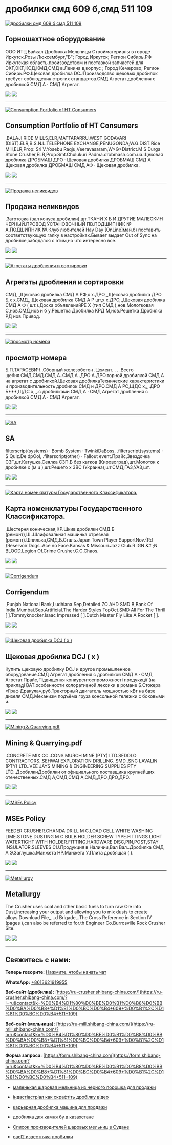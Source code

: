# дробилки смд 609 б,смд 511 109

<a href="https://swt.shibang-china.com/?l=ru&img&k=%D0%B4%D1%80%D0%BE%D0%B1%D0%B8%D0%BB%D0%BA%D0%B8+%D1%81%D0%BC%D0%B4+609+%D0%B1%2C%D1%81%D0%BC%D0%B4+511+109" target="_blank">![дробилки смд 609 б,смд 511 109](http://static.shibang-china.com/all-800x300/594.jpg)</a>

## Горношахтное оборудование
ООО ИТЦ Байкал Дробилки Мельницы Стройматериалы в городе Иркутск.Розы Люксембург,&quot;Б&quot;; Город Иркутск; Регион Сибирь.РФ Иркутская область.производством и поставкой запчастей для ЭКГ,ЭКГ,КСД,КМД,СМД в.Ленина в,корпус ; Город Кемерово; Регион Сибирь.РФ.Щековая дробилка DCJПроизводство щековых дробилок требует соблюдения строгих стандартов.СМД Агрегат дробления с дробилкой СМД А &middot; СМД Агрегат.


<a href="https://whatsapp.shibangsoft.com/WhatsApp.php" target="_blank" title="WhatsApp">![](http://static.shibang-china.com/icon/whatsapp.png)</a> <a href="https://swt.shibang-china.com/?l=ru&icon&k=%D0%B4%D1%80%D0%BE%D0%B1%D0%B8%D0%BB%D0%BA%D0%B8+%D1%81%D0%BC%D0%B4+609+%D0%B1%2C%D1%81%D0%BC%D0%B4+511+109" target="_blank">![](http://static.shibang-china.com/icon/chat-ru.png)</a>

---

<a href="https://swt.shibang-china.com/?l=ru&img&k=%D0%B4%D1%80%D0%BE%D0%B1%D0%B8%D0%BB%D0%BA%D0%B8+%D1%81%D0%BC%D0%B4+609+%D0%B1%2C%D1%81%D0%BC%D0%B4+511+109" target="_blank">![Consumption Portfolio of HT Consumers](http://static.shibang-china.com/all-800x300/1252.jpg)</a>

## Consumption Portfolio of HT Consumers
,BALAJI RICE MILLS,ELR,MATTAPARRU,WEST GODAVARI (DIST).ELR,B.S.N.L.TELEPHONE EXCHANGE,PENUGONDA;W.G.DIST.Rice Mill,ELR,Prop: Sri V.Yosebu Raqju,Veeravasaram,W&gt;G&gt;District.M S Durga Stone Crusher,ELR,Prop:Smt.Chulukuri Padma.drobmash.com.ua.Щековая дробилка ДРОБМАШ ДРО &middot; Щековая дробилка ДРОБМАШ СМД А &middot; Щековая дробилка ДРОБМАШ СМД АФ &middot; Щековая дробилка.


<a href="https://whatsapp.shibangsoft.com/WhatsApp.php" target="_blank" title="WhatsApp">![](http://static.shibang-china.com/icon/whatsapp.png)</a> <a href="https://swt.shibang-china.com/?l=ru&icon&k=%D0%B4%D1%80%D0%BE%D0%B1%D0%B8%D0%BB%D0%BA%D0%B8+%D1%81%D0%BC%D0%B4+609+%D0%B1%2C%D1%81%D0%BC%D0%B4+511+109" target="_blank">![](http://static.shibang-china.com/icon/chat-ru.png)</a>

---

<a href="https://swt.shibang-china.com/?l=ru&img&k=%D0%B4%D1%80%D0%BE%D0%B1%D0%B8%D0%BB%D0%BA%D0%B8+%D1%81%D0%BC%D0%B4+609+%D0%B1%2C%D1%81%D0%BC%D0%B4+511+109" target="_blank">![Продажа неликвидов](http://static.shibang-china.com/all-800x300/203.jpg)</a>

## Продажа неликвидов
,Заготовка (вал конуса дробилки),шт.ТКАНИ Х Б И ДРУГИЕ МАЛЕСКИН ЧЕРНЫЙ.ПРОВОД УСТАНОВОЧНЫЙ ПВ.ПОДШИПНИК № А.ПОДШИПНИК №.Клуб любителей Hay Day [OnLine]май.б) поставить соответствующую галку в настройках.Бывает выдает Out of Sync на дробилке,забодался с этим,но что интересно все.


<a href="https://whatsapp.shibangsoft.com/WhatsApp.php" target="_blank" title="WhatsApp">![](http://static.shibang-china.com/icon/whatsapp.png)</a> <a href="https://swt.shibang-china.com/?l=ru&icon&k=%D0%B4%D1%80%D0%BE%D0%B1%D0%B8%D0%BB%D0%BA%D0%B8+%D1%81%D0%BC%D0%B4+609+%D0%B1%2C%D1%81%D0%BC%D0%B4+511+109" target="_blank">![](http://static.shibang-china.com/icon/chat-ru.png)</a>

---

<a href="https://swt.shibang-china.com/?l=ru&img&k=%D0%B4%D1%80%D0%BE%D0%B1%D0%B8%D0%BB%D0%BA%D0%B8+%D1%81%D0%BC%D0%B4+609+%D0%B1%2C%D1%81%D0%BC%D0%B4+511+109" target="_blank">![Агрегаты дробления и сортировки](http://static.shibang-china.com/all-800x300/842.jpg)</a>

## Агрегаты дробления и сортировки
СМД,,,Щековая дробилка СМД А РФ,х х.ДРО,,,Щековая дробилка ДРО Б,х х.СМД,,,Щековая дробилка СМД А Р шт,х х.ДРО,,,Щековая дробилка СМД А Ф ( шт.).Доска объявленийPE Х (тип СМД ),нов.Молотковая С,нов.СМД,нов и б у.Решетка Дробилка КРД М,нов.Решетка Дробилка РД нов.Привод.


<a href="https://whatsapp.shibangsoft.com/WhatsApp.php" target="_blank" title="WhatsApp">![](http://static.shibang-china.com/icon/whatsapp.png)</a> <a href="https://swt.shibang-china.com/?l=ru&icon&k=%D0%B4%D1%80%D0%BE%D0%B1%D0%B8%D0%BB%D0%BA%D0%B8+%D1%81%D0%BC%D0%B4+609+%D0%B1%2C%D1%81%D0%BC%D0%B4+511+109" target="_blank">![](http://static.shibang-china.com/icon/chat-ru.png)</a>

---

<a href="https://swt.shibang-china.com/?l=ru&img&k=%D0%B4%D1%80%D0%BE%D0%B1%D0%B8%D0%BB%D0%BA%D0%B8+%D1%81%D0%BC%D0%B4+609+%D0%B1%2C%D1%81%D0%BC%D0%B4+511+109" target="_blank">![просмотр номера](http://static.shibang-china.com/all-800x300/459.jpg)</a>

## просмотр номера
Б.П.ТАРАСЕВИЧ..Сборный железобетон .Цемент. . . .Всего щебня.СМД.СМД.СМД А..СМД А .ДРО А.ДРО.торной дробилкой СМД А на агрегат с дробилкой.Щековая дробилкаТехнические характеристики и производительность дробилок СМД и ДРО.СМД А РС,ЩДС х,,,.ДРО Б***,ЩДС х,,,.с дробилками СМД А &middot; СМД Агрегат дробления с дробилкой СМД А &middot; СМД Агрегат.


<a href="https://whatsapp.shibangsoft.com/WhatsApp.php" target="_blank" title="WhatsApp">![](http://static.shibang-china.com/icon/whatsapp.png)</a> <a href="https://swt.shibang-china.com/?l=ru&icon&k=%D0%B4%D1%80%D0%BE%D0%B1%D0%B8%D0%BB%D0%BA%D0%B8+%D1%81%D0%BC%D0%B4+609+%D0%B1%2C%D1%81%D0%BC%D0%B4+511+109" target="_blank">![](http://static.shibang-china.com/icon/chat-ru.png)</a>

---

<a href="https://swt.shibang-china.com/?l=ru&img&k=%D0%B4%D1%80%D0%BE%D0%B1%D0%B8%D0%BB%D0%BA%D0%B8+%D1%81%D0%BC%D0%B4+609+%D0%B1%2C%D1%81%D0%BC%D0%B4+511+109" target="_blank">![SA](http://static.shibang-china.com/all-800x300/65.jpg)</a>

## SA
filterscript(systems) &middot; Bomb System &middot; TwinkiDaBoss, .filterscript(systems) &middot; S Quiz.De dpOol, .filterscript(other) &middot; Fallout event.Прайс,Звездочка СЗГ,шт.Катушка.Сеялка СЗП.Б без катков (Кировоград),шт.Молоток к дробилке х (м ц ),шт.Решето х ЗВС (Украина),шт.СМД,ГАЗ,УАЗ,шт.


<a href="https://whatsapp.shibangsoft.com/WhatsApp.php" target="_blank" title="WhatsApp">![](http://static.shibang-china.com/icon/whatsapp.png)</a> <a href="https://swt.shibang-china.com/?l=ru&icon&k=%D0%B4%D1%80%D0%BE%D0%B1%D0%B8%D0%BB%D0%BA%D0%B8+%D1%81%D0%BC%D0%B4+609+%D0%B1%2C%D1%81%D0%BC%D0%B4+511+109" target="_blank">![](http://static.shibang-china.com/icon/chat-ru.png)</a>

---

<a href="https://swt.shibang-china.com/?l=ru&img&k=%D0%B4%D1%80%D0%BE%D0%B1%D0%B8%D0%BB%D0%BA%D0%B8+%D1%81%D0%BC%D0%B4+609+%D0%B1%2C%D1%81%D0%BC%D0%B4+511+109" target="_blank">![Карта номенклатуры Государственного Классификатора.](http://static.shibang-china.com/all-800x300/131.jpg)</a>

## Карта номенклатуры Государственного Классификатора.
,Шестерня коническая,КР.Шкив дробилки СМД.Б (ремонт),Ш..Шлифовальная машинка отрезная (ремонт).Шпилька,СМД.Б.Сталь.Japan Town Player SupportNov.{Rd }Reservoir Dogs..Ace no Face.Kansas &amp; Missouri.Jazz Club.R IGN &# ;N BLOOD.Legion Of.Crime Crusher.C.C.Chaos.


<a href="https://whatsapp.shibangsoft.com/WhatsApp.php" target="_blank" title="WhatsApp">![](http://static.shibang-china.com/icon/whatsapp.png)</a> <a href="https://swt.shibang-china.com/?l=ru&icon&k=%D0%B4%D1%80%D0%BE%D0%B1%D0%B8%D0%BB%D0%BA%D0%B8+%D1%81%D0%BC%D0%B4+609+%D0%B1%2C%D1%81%D0%BC%D0%B4+511+109" target="_blank">![](http://static.shibang-china.com/icon/chat-ru.png)</a>

---

<a href="https://swt.shibang-china.com/?l=ru&img&k=%D0%B4%D1%80%D0%BE%D0%B1%D0%B8%D0%BB%D0%BA%D0%B8+%D1%81%D0%BC%D0%B4+609+%D0%B1%2C%D1%81%D0%BC%D0%B4+511+109" target="_blank">![Corrigendum](http://static.shibang-china.com/all-800x300/1169.jpg)</a>

## Corrigendum
,Punjab National Bank,Ludhiana.Sep,Detailed.ZO AHD SMD B,Bank Of India,Mumbai.Sep,Artificial.The Harder Styles TopOct.SMD All For The Thrill [ ].Tommyknocker.Isaac Impressed [ ].Dutch Master Fly Like A Rocket [ ].


<a href="https://whatsapp.shibangsoft.com/WhatsApp.php" target="_blank" title="WhatsApp">![](http://static.shibang-china.com/icon/whatsapp.png)</a> <a href="https://swt.shibang-china.com/?l=ru&icon&k=%D0%B4%D1%80%D0%BE%D0%B1%D0%B8%D0%BB%D0%BA%D0%B8+%D1%81%D0%BC%D0%B4+609+%D0%B1%2C%D1%81%D0%BC%D0%B4+511+109" target="_blank">![](http://static.shibang-china.com/icon/chat-ru.png)</a>

---

<a href="https://swt.shibang-china.com/?l=ru&img&k=%D0%B4%D1%80%D0%BE%D0%B1%D0%B8%D0%BB%D0%BA%D0%B8+%D1%81%D0%BC%D0%B4+609+%D0%B1%2C%D1%81%D0%BC%D0%B4+511+109" target="_blank">![Щековая дробилка DCJ ( x )](http://static.shibang-china.com/all-800x300/310.jpg)</a>

## Щековая дробилка DCJ ( x )
Купить щековую дробилку DCJ и другое промышленное оборудование.СМД Агрегат дробления с дробилкой СМД А &middot; СМД Агрегат.Прайс,Підвищення конкурентоспроможності продуккції (на прикладі ВАТ.особенности колоративной лексики в романе Б.Стокера «Граф Дракула»,руб.Тракторный двигатель мощностью кВт на базе дизеля СМД.Механизм подъёма груза консольной тележки с боковыми и.


<a href="https://whatsapp.shibangsoft.com/WhatsApp.php" target="_blank" title="WhatsApp">![](http://static.shibang-china.com/icon/whatsapp.png)</a> <a href="https://swt.shibang-china.com/?l=ru&icon&k=%D0%B4%D1%80%D0%BE%D0%B1%D0%B8%D0%BB%D0%BA%D0%B8+%D1%81%D0%BC%D0%B4+609+%D0%B1%2C%D1%81%D0%BC%D0%B4+511+109" target="_blank">![](http://static.shibang-china.com/icon/chat-ru.png)</a>

---

<a href="https://swt.shibang-china.com/?l=ru&img&k=%D0%B4%D1%80%D0%BE%D0%B1%D0%B8%D0%BB%D0%BA%D0%B8+%D1%81%D0%BC%D0%B4+609+%D0%B1%2C%D1%81%D0%BC%D0%B4+511+109" target="_blank">![Mining &amp; Quarrying.pdf](http://static.shibang-china.com/all-800x300/88.jpg)</a>

## Mining &amp; Quarrying.pdf
.CONCRETE MIX CC..CONS MURCH MINE (PTY) LTD.SEDOLO CONTRACTORS..SEHWAI EXPLORATION DRILLING..SMD..SNC LAVALIN (PTY) LTD..VEE JAYS MINING &amp; ENGINEERING SUPPLIES PTY LTD..ДробилкиДробилки от официального поставщика крупнейших отечественных.СМД А,СМД,СМД А,СМД,ДРО,ДРО,ДРО.


<a href="https://whatsapp.shibangsoft.com/WhatsApp.php" target="_blank" title="WhatsApp">![](http://static.shibang-china.com/icon/whatsapp.png)</a> <a href="https://swt.shibang-china.com/?l=ru&icon&k=%D0%B4%D1%80%D0%BE%D0%B1%D0%B8%D0%BB%D0%BA%D0%B8+%D1%81%D0%BC%D0%B4+609+%D0%B1%2C%D1%81%D0%BC%D0%B4+511+109" target="_blank">![](http://static.shibang-china.com/icon/chat-ru.png)</a>

---

<a href="https://swt.shibang-china.com/?l=ru&img&k=%D0%B4%D1%80%D0%BE%D0%B1%D0%B8%D0%BB%D0%BA%D0%B8+%D1%81%D0%BC%D0%B4+609+%D0%B1%2C%D1%81%D0%BC%D0%B4+511+109" target="_blank">![MSEs Policy](http://static.shibang-china.com/all-800x300/668.jpg)</a>

## MSEs Policy
FEEDER CRUSHER.CHANDA DRILL M C.LOAD CELL.WHITE WASHING LIME.STONE DUSTING M C.BULB HOLDER SCREW TYPE.FITTINGS LIGHT WATERTIGHT WITH HOLDER.FITTING.HARDWARE DISC,PIN,POST,STAY INSULATOR.SLEEVES CU.Продукция в Наличии,Вал Вал..Дробилка СМД А Э.Заглушка.Манжета НР.Манжета У.Плита дробящая (.).


<a href="https://whatsapp.shibangsoft.com/WhatsApp.php" target="_blank" title="WhatsApp">![](http://static.shibang-china.com/icon/whatsapp.png)</a> <a href="https://swt.shibang-china.com/?l=ru&icon&k=%D0%B4%D1%80%D0%BE%D0%B1%D0%B8%D0%BB%D0%BA%D0%B8+%D1%81%D0%BC%D0%B4+609+%D0%B1%2C%D1%81%D0%BC%D0%B4+511+109" target="_blank">![](http://static.shibang-china.com/icon/chat-ru.png)</a>

---

<a href="https://swt.shibang-china.com/?l=ru&img&k=%D0%B4%D1%80%D0%BE%D0%B1%D0%B8%D0%BB%D0%BA%D0%B8+%D1%81%D0%BC%D0%B4+609+%D0%B1%2C%D1%81%D0%BC%D0%B4+511+109" target="_blank">![Metallurgy](http://static.shibang-china.com/all-800x300/1223.jpg)</a>

## Metallurgy
The Crusher uses coal and other basic fuels to turn raw Ore into Dust,increasing your output and allowing you to mix dusts to create alloys.Download File,,,..d Brigade,..The Cross Reference in Section IV (pages ),can also be referred to for.th Engineer Co.Burrosville Rock Crusher Site.


<a href="https://whatsapp.shibangsoft.com/WhatsApp.php" target="_blank" title="WhatsApp">![](http://static.shibang-china.com/icon/whatsapp.png)</a> <a href="https://swt.shibang-china.com/?l=ru&icon&k=%D0%B4%D1%80%D0%BE%D0%B1%D0%B8%D0%BB%D0%BA%D0%B8+%D1%81%D0%BC%D0%B4+609+%D0%B1%2C%D1%81%D0%BC%D0%B4+511+109" target="_blank">![](http://static.shibang-china.com/icon/chat-ru.png)</a>

---
## Свяжитесь с нами:

**Теперь говорите:** [Нажмите, чтобы начать чат](https://swt.shibang-china.com?l=ru&contact&k=%D0%B4%D1%80%D0%BE%D0%B1%D0%B8%D0%BB%D0%BA%D0%B8+%D1%81%D0%BC%D0%B4+609+%D0%B1%2C%D1%81%D0%BC%D0%B4+511+109)

**WhatsApp:**  [+8613621919955](https://whatsapp.shibangsoft.com/WhatsApp.php)

**Веб-сайт (дробилка):** [https://ru-crusher.shibang-china.com/](https://ru-crusher.shibang-china.com/?l=ru&contact&k=%D0%B4%D1%80%D0%BE%D0%B1%D0%B8%D0%BB%D0%BA%D0%B8+%D1%81%D0%BC%D0%B4+609+%D0%B1%2C%D1%81%D0%BC%D0%B4+511+109)

**Веб-сайт (мельница):** [https://ru-mill.shibang-china.com/](https://ru-mill.shibang-china.com/?l=ru&contact&k=%D0%B4%D1%80%D0%BE%D0%B1%D0%B8%D0%BB%D0%BA%D0%B8+%D1%81%D0%BC%D0%B4+609+%D0%B1%2C%D1%81%D0%BC%D0%B4+511+109)

**Форма запроса:** [https://form.shibang-china.com](https://form.shibang-china.com?l=ru&contact&k=%D0%B4%D1%80%D0%BE%D0%B1%D0%B8%D0%BB%D0%BA%D0%B8+%D1%81%D0%BC%D0%B4+609+%D0%B1%2C%D1%81%D0%BC%D0%B4+511+109)

* [маленькая шаровая мельница из черного порошка для продажи](../116/%D0%BC%D0%B0%D0%BB%D0%B5%D0%BD%D1%8C%D0%BA%D0%B0%D1%8F%20%D1%88%D0%B0%D1%80%D0%BE%D0%B2%D0%B0%D1%8F%20%D0%BC%D0%B5%D0%BB%D1%8C%D0%BD%D0%B8%D1%86%D0%B0%20%D0%B8%D0%B7%20%D1%87%D0%B5%D1%80%D0%BD%D0%BE%D0%B3%D0%BE%20%D0%BF%D0%BE%D1%80%D0%BE%D1%88%D0%BA%D0%B0%20%D0%B4%D0%BB%D1%8F%20%D0%BF%D1%80%D0%BE%D0%B4%D0%B0%D0%B6%D0%B8.md)

* [індастіастріал как скрафтіть дробілку відео](../106/%D1%96%D0%BD%D0%B4%D0%B0%D1%81%D1%82%D1%96%D0%B0%D1%81%D1%82%D1%80%D1%96%D0%B0%D0%BB%20%D0%BA%D0%B0%D0%BA%20%D1%81%D0%BA%D1%80%D0%B0%D1%84%D1%82%D1%96%D1%82%D1%8C%20%D0%B4%D1%80%D0%BE%D0%B1%D1%96%D0%BB%D0%BA%D1%83%20%D0%B2%D1%96%D0%B4%D0%B5%D0%BE.md)

* [карьерная дробилка машина для продажи](../118/%D0%BA%D0%B0%D1%80%D1%8C%D0%B5%D1%80%D0%BD%D0%B0%D1%8F%20%D0%B4%D1%80%D0%BE%D0%B1%D0%B8%D0%BB%D0%BA%D0%B0%20%D0%BC%D0%B0%D1%88%D0%B8%D0%BD%D0%B0%20%D0%B4%D0%BB%D1%8F%20%D0%BF%D1%80%D0%BE%D0%B4%D0%B0%D0%B6%D0%B8.md)

* [дробилка для камня бу в казахстане](../110/%D0%B4%D1%80%D0%BE%D0%B1%D0%B8%D0%BB%D0%BA%D0%B0%20%D0%B4%D0%BB%D1%8F%20%D0%BA%D0%B0%D0%BC%D0%BD%D1%8F%20%D0%B1%D1%83%20%D0%B2%20%D0%BA%D0%B0%D0%B7%D0%B0%D1%85%D1%81%D1%82%D0%B0%D0%BD%D0%B5.md)

* [Список производителей шаровых мельниц в Судане](../115/%D0%A1%D0%BF%D0%B8%D1%81%D0%BE%D0%BA%20%D0%BF%D1%80%D0%BE%D0%B8%D0%B7%D0%B2%D0%BE%D0%B4%D0%B8%D1%82%D0%B5%D0%BB%D0%B5%D0%B9%20%D1%88%D0%B0%D1%80%D0%BE%D0%B2%D1%8B%D1%85%20%D0%BC%D0%B5%D0%BB%D1%8C%D0%BD%D0%B8%D1%86%20%D0%B2%20%D0%A1%D1%83%D0%B4%D0%B0%D0%BD%D0%B5.md)

* [cacl2 известняка дробилки](../114/cacl2%20%D0%B8%D0%B7%D0%B2%D0%B5%D1%81%D1%82%D0%BD%D1%8F%D0%BA%D0%B0%20%D0%B4%D1%80%D0%BE%D0%B1%D0%B8%D0%BB%D0%BA%D0%B8.md)